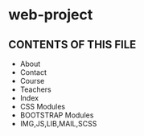 # web-project
CONTENTS OF THIS FILE
---------------------

 * About
 * Contact
 * Course
 * Teachers
 * Index
 * CSS Modules
 * BOOTSTRAP Modules
 * IMG,JS,LIB,MAIL,SCSS
